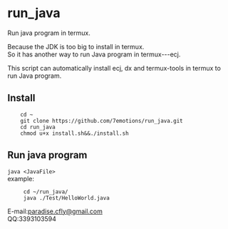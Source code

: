 
# run\_java
Run java program in termux. 

Because the JDK is too big to install in termux.    
So it has another way to run Java program in termux---ecj. 

This script can automatically install ecj, dx and termux-tools in termux to run Java program. 

<h2>Install</h2>    

```
    cd ~
    git clone https://github.com/7emotions/run_java.git
    cd run_java
    chmod u+x install.sh&&./install.sh
```

<h2>Run java program</h2>   

`
     java <JavaFile>
`     
  example:     
```
     cd ~/run_java/
     java ./Test/HelloWorld.java
```
E-mail:paradise.cfly@gmail.com     
QQ:3393103594

